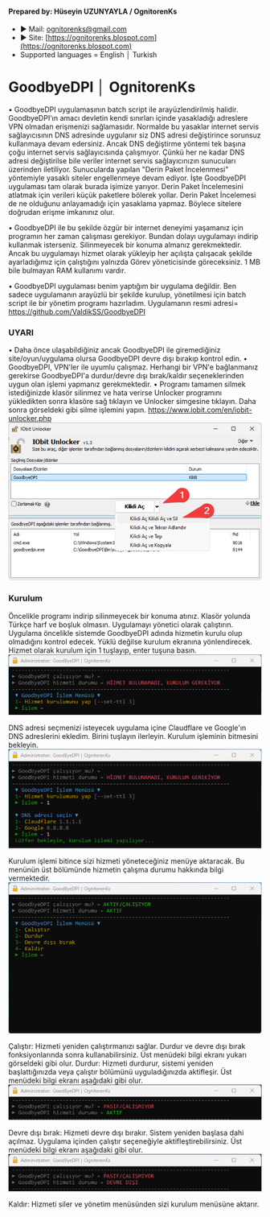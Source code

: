 #### Prepared by: Hüseyin UZUNYAYLA / OgnitorenKs
- ► Mail: ognitorenks@gmail.com
- ► Site: [https://ognitorenks.blospot.com](https://ognitorenks.blospot.com)
- Supported languages = English │ Turkish

# GoodbyeDPI │ OgnitorenKs
• GoodbyeDPI uygulamasının batch script ile arayüzlendirilmiş halidir. GoodbyeDPI'ın amacı devletin kendi sınırları içinde yasakladığı adreslere VPN olmadan erişmenizi sağlamasıdır. Normalde bu yasaklar internet servis sağlayıcısının DNS adresinde uygulanır siz DNS adresi değiştirince sorunsuz kullanmaya devam edersiniz. Ancak DNS değiştirme yöntemi tek başına çoğu internet servis sağlayıcısında çalışmıyor. Çünkü her ne kadar DNS adresi değiştirilse bile veriler internet servis sağlayıcınızın sunucuları üzerinden iletiliyor. Sunucularda yapılan "Derin Paket İncelenmesi" yöntemiyle yasaklı siteler engellenmeye devam ediyor. İşte GoodbyeDPI uygulaması tam olarak burada işimize yarıyor. Derin Paket İncelemesini atlatmak için verileri küçük paketlere bölerek yollar. Derin Paket İncelemesi de ne olduğunu anlayamadığı için yasaklama yapmaz. Böylece sitelere doğrudan erişme imkanınız olur. 

• GoodbyeDPI ile bu şekilde özgür bir internet deneyimi yaşamanız için programın her zaman çalışması gerekiyor. Bundan dolayı uygulamayı indirip kullanmak isterseniz. Silinmeyecek bir konuma almanız gerekmektedir. Ancak bu uygulamayı hizmet olarak yükleyip her açılışta çalışacak şekilde ayarladığımız için çalıştığını yalnızda Görev yöneticisinde göreceksiniz. 1 MB bile bulmayan RAM kullanımı vardır.

• GoodbyeDPI uygulaması benim yaptığım bir uygulama değildir. Ben sadece uygulamanın arayüzlü bir şekilde kurulup, yönetilmesi için batch script ile bir yönetim programı hazırladım. Uygulamanın resmi adresi= https://github.com/ValdikSS/GoodbyeDPI

### UYARI
• Daha önce ulaşabildiğiniz ancak GoodbyeDPI ile giremediğiniz site/oyun/uygulama olursa GoodbyeDPI devre dışı bırakıp kontrol edin.
• GoodbyeDPI, VPN'ler ile uyumlu çalışmaz. Herhangi bir VPN'e bağlanmanız gerekirse GoodbyeDPI'a durdur/devre dışı bırak/kaldır seçeneklerinden uygun olan işlemi yapmanız gerekmektedir.
• Programı tamamen silmek istediğinizde klasör silinmez ve hata verirse Unlocker programını yükledikten sonra klasöre sağ tıklayın ve Unlocker simgesine tıklayın. Daha sonra görseldeki gibi silme işlemini yapın. https://www.iobit.com/en/iobit-unlocker.php
![Repo1](https://raw.githubusercontent.com/OgnitorenKs12/Batch_GoodbyeDPI/main/.github/SS/TR0.png)

### Kurulum
Öncelikle programı indirip silinmeyecek bir konuma atınız. Klasör yolunda Türkçe harf ve boşluk olmasın.
Uygulamayı yönetici olarak çalıştırın.
Uygulama öncelikle sistemde GoodbyeDPI adında hizmetin kurulu olup olmadığını kontrol edecek. Yüklü değilse kurulum ekranına yönlendirecek. Hizmet olarak kurulum için 1 tuşlayıp, enter tuşuna basın.
![Repo1](https://raw.githubusercontent.com/OgnitorenKs12/Batch_GoodbyeDPI/main/.github/SS/TR1.png)

DNS adresi seçmenizi isteyecek uygulama içine Claudflare ve Google'ın DNS adreslerini ekledim. Birini tuşlayın ilerleyin. Kurulum işleminin bitmesini bekleyin.
![Repo2](https://raw.githubusercontent.com/OgnitorenKs12/Batch_GoodbyeDPI/main/.github/SS/TR2.png)

Kurulum işlemi bitince sizi hizmeti yöneteceğiniz menüye aktaracak. Bu menünün üst bölümünde hizmetin çalışma durumu hakkında bilgi vermektedir.
![Repo3](https://raw.githubusercontent.com/OgnitorenKs12/Batch_GoodbyeDPI/main/.github/SS/TR3.png)

Çalıştır: Hizmeti yeniden çalıştırmanızı sağlar. Durdur ve devre dışı bırak fonksiyonlarında sonra kullanabilirsiniz. Üst menüdeki bilgi ekranı yukarı görseldeki gibi olur.
Durdur: Hizmeti durdurur, sistemi yeniden başlattığınızda veya çalıştır bölümünü uyguladığınızda aktifleşir. Üst menüdeki bilgi ekranı aşağıdaki gibi olur.
![Repo4](https://raw.githubusercontent.com/OgnitorenKs12/Batch_GoodbyeDPI/main/.github/SS/TR4.png)

Devre dışı bırak: Hizmeti devre dışı bırakır. Sistem yeniden başlasa dahi açılmaz. Uygulama içinden çalıştır seçeneğiyle aktifleştirebilirsiniz. Üst menüdeki bilgi ekranı aşağıdaki gibi olur.
![Repo5](https://raw.githubusercontent.com/OgnitorenKs12/Batch_GoodbyeDPI/main/.github/SS/TR5.png)

Kaldır: Hizmeti siler ve yönetim menüsünden sizi kurulum menüsüne aktarır.